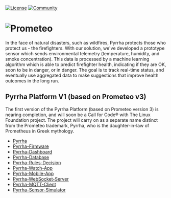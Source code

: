 [![License](https://img.shields.io/badge/License-Apache2-blue.svg)](https://www.apache.org/licenses/LICENSE-2.0) [![Community](https://img.shields.io/badge/Join-Community-blue.svg)](https://developer.ibm.com/callforcode/solutions/projects/get-started/)

# ![Prometeo](/img/prometeo.png?raw=true)

In the face of natural disasters, such as wildfires, Pyrrha protects those who protect us - the firefighters. With our solution, we've developed a prototype sensor which sends environmental telemetry (temperature, humidity, and smoke concentration). This data is processed by a machine learning algorithm which is able to predict firefighter health, indicating if they are OK, soon to be in danger, or in danger. The goal is to track real-time status, and eventually use aggregated data to make suggestions that improve health outcomes in the long run.

## Pyrrha Platform V1 (based on Prometeo v3)

The first version of the Pyrrha Platform (based on Prometeo version 3) is nearing completion, and will soon be a Call for Code® with The Linux Foundation project. The project will carry on as a separate name distinct from the Prometeo trademark, Pyrrha, who is the daughter-in-law of Prometheus in Greek mythology.

* [Pyrrha](https://github.com/Call-for-Code/Pyrrha-Platform/Pyrrha)
* [Pyrrha-Firmware](https://github.com/Pyrrha-Platform/Pyrrha-Firmware)
* [Pyrrha-Dashboard](https://github.com/Pyrrha-Platform/Pyrrha-Dashboard)
* [Pyrrha-Database](https://github.com/Pyrrha-Platform/Pyrrha-Database)
* [Pyrrha-Rules-Decision](https://github.com/Pyrrha-Platform/Pyrrha-Rules-Decision)
* [Pyrrha-Watch-App](https://github.com/Pyrrha-Platform/Pyrrha-Watch-App)
* [Pyrrha-Mobile-App](https://github.com/Pyrrha-Platform/Pyrrha-Mobile-App)
* [Pyrrha-WebSocket-Server](https://github.com/Pyrrha-Platform/Pyrrha-WebSocket-Server)
* [Pyrrha-MQTT-Client](https://github.com/Pyrrha-Platform/Pyrrha-MQTT-Client)
* [Pyrrha-Sensor-Simulator](https://github.com/Pyrrha-Platform/Pyrrha-Sensor-Simulator)
